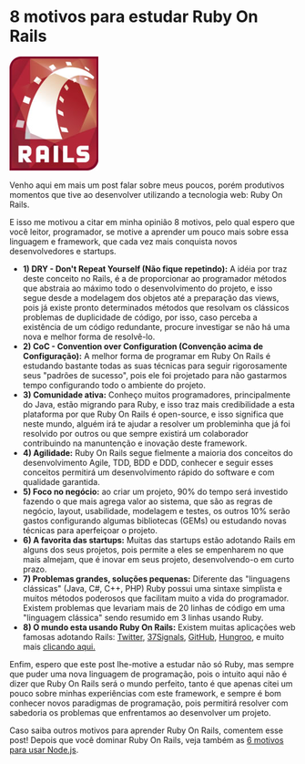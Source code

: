 # 8 motivos para estudar Ruby On Rails

![Ruby On Rails](../images/rails-logo.jpg "Ruby On Rails")

Venho aqui em mais um post falar sobre meus poucos, porém produtivos momentos que tive ao desenvolver utilizando a tecnologia web: Ruby On Rails.

E isso me motivou a citar em minha opinião 8 motivos, pelo qual espero que você leitor, programador, se motive a aprender um pouco mais sobre essa linguagem e framework, que cada vez mais conquista novos desenvolvedores e startups.

*   **1) DRY - Don't Repeat Yourself (Não fique repetindo):** A idéia por traz deste conceito no Rails, é a de proporcionar ao programador métodos que abstraia ao máximo todo o desenvolvimento do projeto, e isso segue desde a modelagem dos objetos até a preparação das views, pois já existe pronto determinados métodos que resolvam os clássicos problemas de duplicidade de código, por isso, caso perceba a existência de um código redundante, procure investigar se não há uma nova e melhor forma de resolvê-lo.
*   **2) CoC - Convention over Configuration (Convenção acima de Configuração):** A melhor forma de programar em Ruby On Rails é estudando bastante todas as suas técnicas para seguir rigorosamente seus "padrões de sucesso", pois ele foi projetado para não gastarmos tempo configurando todo o ambiente do projeto.
*   **3) Comunidade ativa:** Conheço muitos programadores, principalmente do Java, estão migrando para Ruby, e isso traz mais credibilidade a esta plataforma por que Ruby On Rails é open-source, e isso significa que neste mundo, alguém irá te ajudar a resolver um probleminha que já foi resolvido por outros ou que sempre existirá um colaborador contribuindo na manuntenção e inovação deste framework.
*   **4) Agilidade:** Ruby On Rails segue fielmente a maioria dos conceitos do desenvolvimento Agile, TDD, BDD e DDD, conhecer e seguir esses conceitos permitirá um desenvolvimento rápido do software e com qualidade garantida.
*   **5) Foco no negócio:** ao criar um projeto, 90% do tempo será investido fazendo o que mais agrega valor ao sistema, que são as regras de negócio, layout, usabilidade, modelagem e testes, os outros 10% serão gastos configurando algumas bibliotecas (GEMs) ou estudando novas técnicas para aperfeiçoar o projeto.
*   **6) A favorita das startups:** Muitas das startups estão adotando Rails em alguns dos seus projetos, pois permite a eles se empenharem no que mais almejam, que é inovar em seus projeto, desenvolvendo-o em curto prazo.
*   **7) Problemas grandes, soluções pequenas:** Diferente das "linguagens clássicas" (Java, C#, C++, PHP) Ruby possui uma sintaxe simplista e muitos métodos poderosos que facilitam muito a vida do programador. Existem problemas que levariam mais de 20 linhas de código em uma "linguagem clássica" sendo resumido em 3 linhas usando Ruby.
*   **8) O mundo esta usando Ruby On Rails:** Existem muitas aplicações web famosas adotando Rails: [Twitter](http://twitter.com), [37Signals](http://37signals.com/), [GitHub](http://github.com/), [Hungroo](http://hungroo.com/), e muito mais [clicando aqui.](http://rubyonrails.com.br/aplicacoes)

Enfim, espero que este post lhe-motive a estudar não só Ruby, mas sempre que puder uma nova linguagem de programação, pois o intuito aqui não é dizer que Ruby On Rails será o mundo perfeito, tanto é que apenas citei um pouco sobre minhas experiências com este framework, e sempre é bom conhecer novos paradigmas de programação, pois permitirá resolver com sabedoria os problemas que enfrentamos ao desenvolver um projeto.

Caso saiba outros motivos para aprender Ruby On Rails, comentem esse post! Depois que você dominar Ruby On Rails, veja também as [6 motivos para usar Node.js]({{site.url}}/6-motivos-para-usar-nodejs).